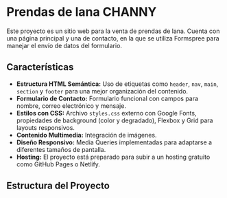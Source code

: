 # Prendas de lana CHANNY

Este proyecto es un sitio web para la venta de prendas de lana. Cuenta con una página principal y una de contacto, en la que se utiliza Formspree para manejar el envío de datos del formulario.

## Características

- **Estructura HTML Semántica:** Uso de etiquetas como `header`, `nav`, `main`, `section` y `footer` para una mejor organización del contenido.
- **Formulario de Contacto:** Formulario funcional con campos para nombre, correo electrónico y mensaje.
- **Estilos con CSS:** Archivo `styles.css` externo con Google Fonts, propiedades de background (color y degradado), Flexbox y Grid para layouts responsivos.
- **Contenido Multimedia:** Integración de imágenes.
- **Diseño Responsivo:** Media Queries implementadas para adaptarse a diferentes tamaños de pantalla.
- **Hosting:** El proyecto está preparado para subir a un hosting gratuito como GitHub Pages o Netlify.

## Estructura del Proyecto